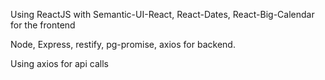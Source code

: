 Using ReactJS with Semantic-UI-React, React-Dates, React-Big-Calendar for the frontend

Node, Express, restify, pg-promise, axios for backend.

Using axios for api calls

